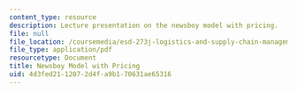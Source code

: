 ```yaml
---
content_type: resource
description: Lecture presentation on the newsboy model with pricing.
file: null
file_location: /coursemedia/esd-273j-logistics-and-supply-chain-management-fall-2009/4d3fed2112072d4fa9b170631ae65316_MITESD_273JF09_lec06.pdf
file_type: application/pdf
resourcetype: Document
title: Newsboy Model with Pricing
uid: 4d3fed21-1207-2d4f-a9b1-70631ae65316
---
```

